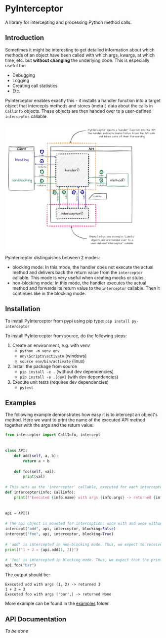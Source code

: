 # PyInterceptor

A library for intercepting and processing Python method calls.

## Introduction

Sometimes it might be interesting to get detailed information about which methods of an object have been called with which
args, kwargs, at which time, etc. but **without changing** the underlying code.
This is especially useful for:

- Debugging
- Logging
- Creating call statistics
- Etc.

PyInterceptor enables exactly this - it installs a handler function into a target object that intercepts
methods and stores (meta-) data about the calls in `CallInfo` objects. These objects are then handed over to a
user-defined `interceptor` callable.

![call_sequence_detailed.png](doc/images/call_sequence_detailed.png)

PyInterceptor distinguishes between 2 modes:

- blocking mode: In this mode, the handler does not execute the actual method and delivers back the return value from the
  `interceptor` callable. This mode is very useful when creating mocks or stubs.
- non-blocking mode: In this mode, the handler executes the actual method and forwards its return value to the
  `interceptor` callable. Then it continues like in the blocking mode.

## Installation

To install PyInterceptor from pypi using pip type:
`pip install py-interceptor`

To install PyInterceptor from source, do the following steps:

1. Create an environment, e.g. with venv
    - `python -m venv env`
    - `env\Scripts\activate` (windows)
    - `source env/bin/activate` (linux)
2. Install the package from source
    - `pip install -e .` (without dev dependencies)
    - `pip install -e .[dev]` (with dev dependencies)
3. Execute unit tests (requires dev dependencies)
    - `pytest`

## Examples

The following example demonstrates how easy it is to intercept an object's method. Here we want to print the name of the
executed API method together with the args and the return value:

```python
from interceptor import CallInfo, intercept


class API:
    def add(self, a, b):
        return a + b

    def foo(self, val):
        print(val)

# This acts as the 'interceptor' callable, executed for each intercepted method 
def interceptor(info: CallInfo):
    print(f"Executed {info.name} with args {info.args} -> returned {info.ret_value}")


api = API()

# The api object is mounted for interception: once with and once without blocking enabled
intercept("add", api, interceptor, blocking=False)
intercept("foo", api, interceptor, blocking=True)

# 'add' is intercepted in non-blocking mode. Thus, we expect to receive the sum from 1 and 2
print(f"1 + 2 = {api.add(1, 2)}")

# 'foo' is intercepted in blocking mode. Thus, we expect that the print statement in 'foo' is never executed
api.foo("bar")

```
The output should be:
```
Executed add with args (1, 2) -> returned 3
1 + 2 = 3
Executed foo with args ('bar',) -> returned None
```

More example can be found in the [examples](examples) folder.

## API Documentation
*To be done*


